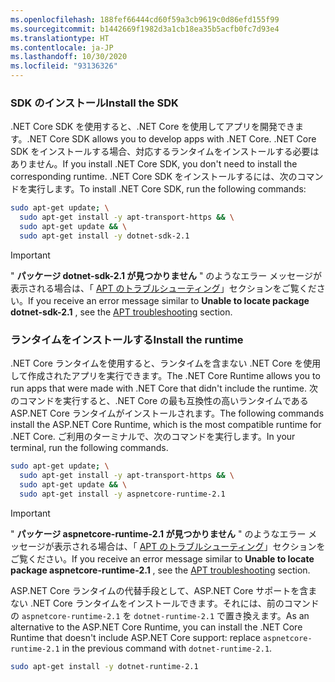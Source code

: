 ```yaml
---
ms.openlocfilehash: 188fef66444cd60f59a3cb9619c0d86efd155f99
ms.sourcegitcommit: b1442669f1982d3a1cb18ea35b5acfb0fc7d93e4
ms.translationtype: HT
ms.contentlocale: ja-JP
ms.lasthandoff: 10/30/2020
ms.locfileid: "93136326"
---
```


### <a name="install-the-sdk"></a><span data-ttu-id="1aa4c-101">SDK のインストール</span><span class="sxs-lookup"><span data-stu-id="1aa4c-101">Install the SDK</span></span>

<span data-ttu-id="1aa4c-102">.NET Core SDK を使用すると、.NET Core を使用してアプリを開発できます。</span><span class="sxs-lookup"><span data-stu-id="1aa4c-102">.NET Core SDK allows you to develop apps with .NET Core.</span></span> <span data-ttu-id="1aa4c-103">.NET Core SDK をインストールする場合、対応するランタイムをインストールする必要はありません。</span><span class="sxs-lookup"><span data-stu-id="1aa4c-103">If you install .NET Core SDK, you don't need to install the corresponding runtime.</span></span> <span data-ttu-id="1aa4c-104">.NET Core SDK をインストールするには、次のコマンドを実行します。</span><span class="sxs-lookup"><span data-stu-id="1aa4c-104">To install .NET Core SDK, run the following commands:</span></span>

```bash
sudo apt-get update; \
  sudo apt-get install -y apt-transport-https && \
  sudo apt-get update && \
  sudo apt-get install -y dotnet-sdk-2.1
```

> [!IMPORTANT]
> <span data-ttu-id="1aa4c-105">" **パッケージ dotnet-sdk-2.1 が見つかりません** " のようなエラー メッセージが表示される場合は、「 [APT のトラブルシューティング](#apt-troubleshooting)」セクションをご覧ください。</span><span class="sxs-lookup"><span data-stu-id="1aa4c-105">If you receive an error message similar to **Unable to locate package dotnet-sdk-2.1** , see the [APT troubleshooting](#apt-troubleshooting) section.</span></span>

### <a name="install-the-runtime"></a><span data-ttu-id="1aa4c-106">ランタイムをインストールする</span><span class="sxs-lookup"><span data-stu-id="1aa4c-106">Install the runtime</span></span>

<span data-ttu-id="1aa4c-107">.NET Core ランタイムを使用すると、ランタイムを含まない .NET Core を使用して作成されたアプリを実行できます。</span><span class="sxs-lookup"><span data-stu-id="1aa4c-107">The .NET Core Runtime allows you to run apps that were made with .NET Core that didn't include the runtime.</span></span> <span data-ttu-id="1aa4c-108">次のコマンドを実行すると、.NET Core の最も互換性の高いランタイムである ASP.NET Core ランタイムがインストールされます。</span><span class="sxs-lookup"><span data-stu-id="1aa4c-108">The following commands install the ASP.NET Core Runtime, which is the most compatible runtime for .NET Core.</span></span> <span data-ttu-id="1aa4c-109">ご利用のターミナルで、次のコマンドを実行します。</span><span class="sxs-lookup"><span data-stu-id="1aa4c-109">In your terminal, run the following commands.</span></span>

```bash
sudo apt-get update; \
  sudo apt-get install -y apt-transport-https && \
  sudo apt-get update && \
  sudo apt-get install -y aspnetcore-runtime-2.1
```

> [!IMPORTANT]
> <span data-ttu-id="1aa4c-110">" **パッケージ aspnetcore-runtime-2.1 が見つかりません** " のようなエラー メッセージが表示される場合は、「 [APT のトラブルシューティング](#apt-troubleshooting)」セクションをご覧ください。</span><span class="sxs-lookup"><span data-stu-id="1aa4c-110">If you receive an error message similar to **Unable to locate package aspnetcore-runtime-2.1** , see the [APT troubleshooting](#apt-troubleshooting) section.</span></span>

<span data-ttu-id="1aa4c-111">ASP.NET Core ランタイムの代替手段として、ASP.NET Core サポートを含まない .NET Core ランタイムをインストールできます。それには、前のコマンドの `aspnetcore-runtime-2.1` を `dotnet-runtime-2.1` で置き換えます。</span><span class="sxs-lookup"><span data-stu-id="1aa4c-111">As an alternative to the ASP.NET Core Runtime, you can install the .NET Core Runtime that doesn't include ASP.NET Core support: replace `aspnetcore-runtime-2.1` in the previous command with `dotnet-runtime-2.1`.</span></span>

```bash
sudo apt-get install -y dotnet-runtime-2.1
```
